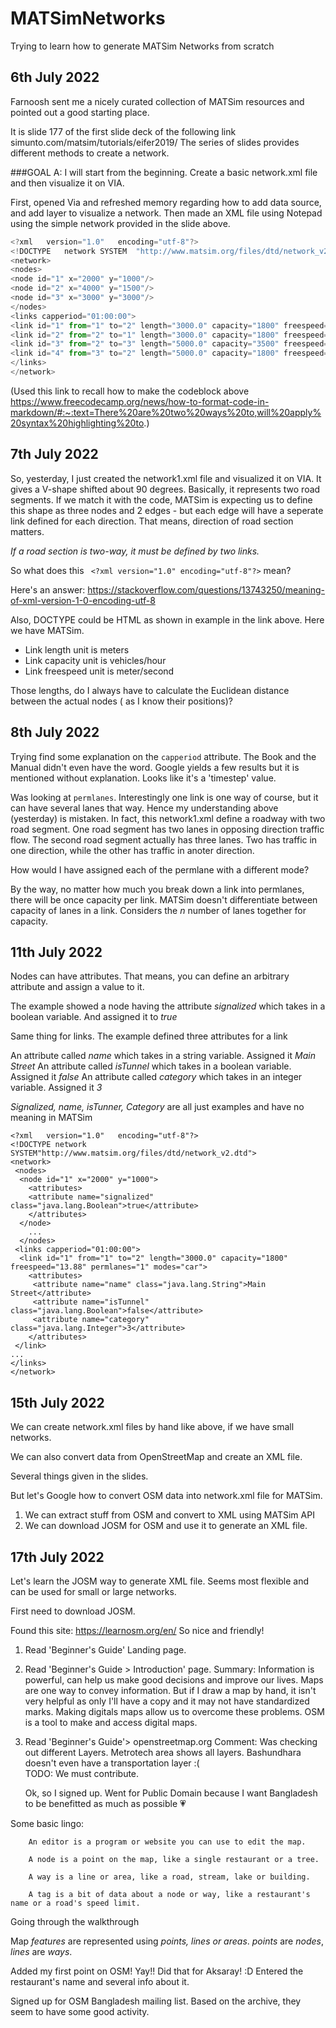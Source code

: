 # MATSimNetworks
Trying to learn how to generate MATSim Networks from scratch

## 6th July 2022

Farnoosh sent me a nicely curated collection of MATSim resources and pointed out a good starting place. 

It is  slide 177 of the first slide deck of the following link
simunto.com/matsim/tutorials/eifer2019/
The series of slides provides different methods to create a network. 

###GOAL A: I will start from the beginning.  Create a basic network.xml file and then visualize it on VIA. 

First, opened Via and refreshed memory regarding how to add data source, and add layer to visualize a network. 
Then made an XML file using Notepad using the simple network provided in the slide above. 

```js
<?xml	version="1.0"	encoding="utf-8"?>
<!DOCTYPE	network	SYSTEM	"http://www.matsim.org/files/dtd/network_v2.dtd">
<network>
<nodes>
<node id="1" x="2000" y="1000"/>
<node id="2" x="4000" y="1500"/>
<node id="3" x="3000" y="3000"/>
</nodes>
<links capperiod="01:00:00">
<link id="1" from="1" to="2" length="3000.0" capacity="1800" freespeed="13.88" permlanes="1" modes="car"/>
<link id="2" from="2" to="1" length="3000.0" capacity="1800" freespeed="13.88" permlanes="1" modes="car"/>
<link id="3" from="2" to="3" length="5000.0" capacity="3500" freespeed="22.22" permlanes="2" modes="car"/>
<link id="4" from="3" to="2" length="5000.0" capacity="1800" freespeed="22.22" permlanes="1" modes="car"/>
</links>
</network>
```

(Used this link to  recall how to make the codeblock above https://www.freecodecamp.org/news/how-to-format-code-in-markdown/#:~:text=There%20are%20two%20ways%20to,will%20apply%20syntax%20highlighting%20to.)


## 7th July 2022

So, yesterday,  I just created the network1.xml file and visualized it on VIA.  It gives a V-shape shifted about  90 degrees.  Basically, it represents two road segments. If we match it with the code, MATSim is expecting us to define this shape as three nodes and 2 edges  - but each edge will have a seperate link defined for each direction.  That means,  direction of road section matters. 

_If a road section is two-way, it must be defined by two links._



So what does this 
``` <?xml version="1.0" encoding="utf-8"?>```
mean? 

Here's an answer: https://stackoverflow.com/questions/13743250/meaning-of-xml-version-1-0-encoding-utf-8

Also, DOCTYPE could be HTML as shown in example in the link above. Here we have MATSim. 


- Link length unit is meters
- Link capacity unit is vehicles/hour
- Link freespeed unit is meter/second

Those lengths, do I always have to calculate the Euclidean distance between the actual nodes ( as I know their positions)? 


## 8th July 2022

Trying find some explanation on the `capperiod` attribute.  The Book and the Manual didn't even have the word.  Google yields a few results but it is mentioned without explanation.  Looks like it's a 'timestep' value. 

Was looking at `permlanes`.  Interestingly one link is one way of course, but it can have several lanes that way. Hence my understanding above (yesterday) is mistaken.  In fact, this network1.xml define a roadway  with two road segment.  One road segment has two lanes in opposing direction traffic flow.  The second road segment actually has three lanes.  Two has traffic in one direction, while the other has traffic in anoter direction. 

How would I have assigned each of the permlane with a different mode? 

By the way, no matter how much you break down a link into permlanes, there will be once capacity per link.  MATSim doesn't differentiate between capacity of lanes in a link. Considers the _n_ number of lanes together for capacity. 


## 11th July 2022

Nodes can have attributes. That means, you can define an arbitrary attribute and assign a value to it. 

The example showed a node having the attribute _signalized_ which takes in a boolean variable. And assigned it to _true_

Same thing for links.  The example defined three attributes for a link

An attribute called _name_ which takes in a string variable. Assigned it _Main Street_
An attribute called _isTunnel_ which takes in a boolean variable. Assigned it _false_
An attribute called _category_ which takes in an integer variable. Assigned it _3_


_Signalized, name, isTunner, Category_ are all just examples and have no meaning in MATSim 


```ja
<?xml	version="1.0"	encoding="utf-8"?>
<!DOCTYPE network SYSTEM"http://www.matsim.org/files/dtd/network_v2.dtd">
<network>
 <nodes>
  <node id="1" x="2000" y="1000">
	<attributes>
	<attribute name="signalized" class="java.lang.Boolean">true</attribute>
	</attributes>
  </node>
	...
  </nodes>
 <links capperiod="01:00:00">
  <link id="1" from="1" to="2" length="3000.0" capacity="1800" freespeed="13.88" permlanes="1" modes="car">
	<attributes>
	 <attribute name="name" class="java.lang.String">Main	Street</attribute>
	 <attribute name="isTunnel" class="java.lang.Boolean">false</attribute>
	 <attribute name="category" class="java.lang.Integer">3</attribute>
	</attributes>
 </link>
...
</links>
</network>
```


## 15th July 2022

We can create network.xml files by hand like above, if we have small networks. 

We can also convert data from OpenStreetMap and create an XML file. 

Several things given in the slides. 

But let's Google how to convert OSM data into network.xml file for MATSim. 

1) We can extract stuff from OSM and convert to XML using MATSim API
2) We can download JOSM for OSM and use it to generate an XML file. 


## 17th July 2022

Let's learn the JOSM way to generate XML file.  Seems most flexible and can be used for small or large networks. 


First need to download JOSM. 

Found this site: https://learnosm.org/en/  So nice and friendly! 

1. Read 'Beginner's Guide' Landing page.
2. Read 'Beginner's Guide > Introduction' page.
	Summary:  Information is powerful, can help us make good decisions and improve our lives.  Maps are one way to convey information.  But if I draw a map by hand, it isn't very helpful as only I'll have a copy and it may not have standardized marks.  Making digitals maps allow us to overcome these problems.  OSM is a tool to make and access digital maps. 
3. Read 'Beginner's Guide'> openstreetmap.org 
       Comment: Was checking out different Layers.   Metrotech area shows all layers.  Bashundhara doesn't even have a transportation layer :(   
        TODO:  We must contribute. 
	
	Ok, so I signed up.  Went for Public Domain because I want Bangladesh to be benefitted as much as possible  :heartpulse:


Some basic lingo: 
		
		
		An editor is a program or website you can use to edit the map.

		A node is a point on the map, like a single restaurant or a tree.

		A way is a line or area, like a road, stream, lake or building.

		A tag is a bit of data about a node or way, like a restaurant's name or a road's speed limit.
		

Going through the walkthrough

Map _features_ are represented using _points, lines or areas_.  _points_ are _nodes_, _lines_ are _ways_. 



Added my first point on OSM! Yay!!  Did that for Aksaray! :D   Entered the restaurant's name and several info about it. 



Signed up for OSM Bangladesh mailing list.  Based on the archive, they seem to have some good activity. 




		
		

